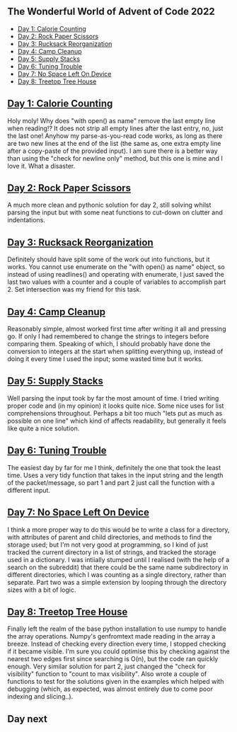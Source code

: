 ## The Wonderful World of Advent of Code 2022 ##
- [Day 1: Calorie Counting](#day-1)
- [Day 2: Rock Paper Scissors](#day-2)
- [Day 3: Rucksack Reorganization](#day-3)
- [Day 4: Camp Cleanup](#day-4)
- [Day 5: Supply Stacks](#day-5)
- [Day 6: Tuning Trouble](#day-6)
- [Day 7: No Space Left On Device](#day-7)
- [Day 8: Treetop Tree House](#day-8)


## [Day 1: Calorie Counting](https://adventofcode.com/2022/day/1) ##

Holy moly!  Why does "with open() as name" remove the last empty line when reading!?  It does not strip all empty lines after the last entry, no, just the last one!  Anyhow my parse-as-you-read code works, as long as there are two new lines at the end of the list (the same as, one extra empty line after a copy-paste of the provided input).  I am sure there is a better way than using the "check for newline only" method, but this one is mine and I love it.  What a disaster.

## [Day 2: Rock Paper Scissors](https://adventofcode.com/2022/day/2) ##

A much more clean and pythonic solution for day 2, still solving whilst parsing the input but with some neat functions to cut-down on clutter and indentations.

## [Day 3: Rucksack Reorganization](https://adventofcode.com/2022/day/3) ##

Definitely should have split some of the work out into functions, but it works.  You cannot use enumerate on the "with open() as name" object, so instead of using readlines() and operating with enumerate, I just saved the last two values with a counter and a couple of variables to accomplish part 2.  Set intersection was my friend for this task.

## [Day 4: Camp Cleanup](https://adventofcode.com/2022/day/4) ##

Reasonably simple, almost worked first time after writing it all and pressing go.  If only I had remembered to change the strings to integers before comparing them.  Speaking of which, I should probably have done the conversion to integers at the start when splitting everything up, instead of doing it every time I used the input; some wasted time but it works.

## [Day 5: Supply Stacks](https://adventofcode.com/2022/day/5) ##

Well parsing the input took by far the most amount of time.  I tried writing proper code and (in my opinion) it looks quite nice.  Some nice uses for list comprehensions throughout.  Perhaps a bit too much "lets put as much as possible on one line" which kind of affects readability, but generally it feels like quite a nice solution.

## [Day 6: Tuning Trouble](https://adventofcode.com/2022/day/6) ##

The easiest day by far for me I think, definitely the one that took the least time.  Uses a very tidy function that takes in the input string and the length of the packet/message, so part 1 and part 2 just call the function with a different input.

## [Day 7: No Space Left On Device](https://adventofcode.com/2022/day/7) ##

I think a more proper way to do this would be to write a class for a directory, with attributes of parent and child directories, and methods to find the storage used; but I'm not very good at programming, so I kind of just tracked the current directory in a list of strings, and tracked the storage used in a dictionary.  I was intiially stumped until I realised (with the help of a search on the subreddit) that there could be the same name subdirectory in different directories, which I was counting as a single directory, rather than separate.  Part two was a simple extension by looping through the directory sizes with a bit of logic.

## [Day 8: Treetop Tree House](https://adventofcode.com/2022/day/8) ##

Finally left the realm of the base python installation to use numpy to handle the array operations.  Numpy's genfromtext made reading in the array a breeze.  Instead of checking every direction every time, I stopped checking if it became visible.  I'm sure you could optimise this by checking against the nearest two edges first since searching is O(n), but the code ran quickly enough.  Very similar solution for part 2, just changed the "check for visibility" function to "count to max visibility".  Also wrote a couple of functions to test for the solutions given in the examples which helped with debugging (which, as expected, was almost entirely due to come poor indexing and slicing..).

## Day next ##